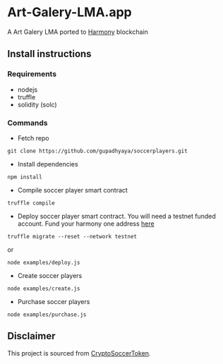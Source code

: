 # Art-Galery-LMA.app
A Art Galery LMA ported to [Harmony](http://harmony.one) blockchain

## Install instructions

### Requirements 

* nodejs 
* truffle
* solidity (solc)

### Commands

* Fetch repo 

```
git clone https://github.com/gupadhyaya/soccerplayers.git
```

* Install dependencies

```
npm install
```

* Compile soccer player smart contract

```
truffle compile
```

* Deploy soccer player smart contract. You will need a testnet funded account. Fund your harmony one address [here](https://harmony-faucet.ibriz.ai)

```
truffle migrate --reset --network testnet
```
or 
```
node examples/deploy.js
```

* Create soccer players

```
node examples/create.js
```

* Purchase soccer players
```
node examples/purchase.js
```

## Disclaimer

This project is sourced from [CryptoSoccerToken](https://etherscan.io/address/0xc95c0910d39d1f6cd3bd71e4b689660c18172b7b#code).
